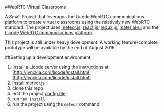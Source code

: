 #WebRTC Virtual Classrooms


A Small Project that leverages the Licode WebRTC communications platform to create virtual classrooms using the relatively new WebRTC standard.
The project uses [meteor.js](https://www.meteor.com), [react.js](https://facebook.github.io/react/), [redux.js](http://redux.js.org/), [material-ui](http://material-ui.com/)
and the [Licode WebRTC communications platform](http://lynckia.com/licode/). 

This project is still under heavy development. A working feature-complete prototype will be available by the end of August 2016.

##Setting up a development environment 

1. Install a Licode server using the instructions at [http://lynckia.com/licode/install.html](http://lynckia.com/licode/install.html)
2. install [meteor.js](https://www.meteor.com/install)
3. clone this repo
4. edit the project [config file](/imports/licode/config.js)
5. run `npm install`
6. run the project using the `meteor` command 

